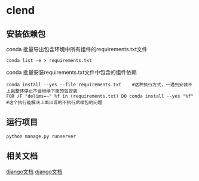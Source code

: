 # clend

## 安装依赖包
conda 批量导出包含环境中所有组件的requirements.txt文件
````shell
conda list -e > requirements.txt
````
conda 批量安装requirements.txt文件中包含的组件依赖
````shell
conda install --yes --file requirements.txt    #这种执行方式，一遇到安装不上就整体停止不会继续下面的包安装
FOR /F "delims=~" %f in (requirements.txt) DO conda install --yes "%f" #这个执行能解决上面出现的不执行后续包的问题
````

## 运行项目
````shell
python manage.py runserver
````

## 相关文档
[django文档](https://docs.djangoproject.com/zh-hans/3.2/)
[django文档](https://docs.djangoproject.com/zh-hans/3.2/)